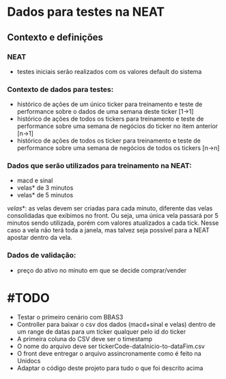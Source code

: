 # Dados para testes na NEAT

## Contexto e definições

### NEAT
- testes iniciais serão realizados com os valores default do sistema

### Contexto de dados para testes:

* histórico de ações de um único ticker para treinamento e teste de performance sobre o dados de uma semana deste ticker [1->1]
* histórico de ações de todos os tickers para treinamento e teste de performance sobre uma semana de negócios do ticker no item anterior [n->1]
* histórico de ações de todos os ticker para treinamento e teste de performance sobre uma semana de negócios de todos os tickers [n->n]

### Dados que serão utilizados para treinamento na NEAT:

- macd e sinal
- velas* de 3 minutos
- velas* de 5 minutos

*velas**: as velas devem ser criadas para cada minuto, diferente das velas consolidadas que exibimos no front.
Ou seja, uma única vela passará por 5 minutos sendo utilizada, porém com valores atualizados a cada tick.
Nesse caso a vela não terá toda a janela, mas talvez seja possível para a NEAT apostar dentro da vela.

### Dados de validação:

- preço do ativo no minuto em que se decide comprar/vender

# #TODO
* Testar o primeiro cenário com BBAS3
* Controller para baixar o csv dos dados (macd+sinal e velas) dentro de um range de datas para um ticker qualquer pelo id do ticker
* A primeira coluna do CSV deve ser o timestamp
* O nome do arquivo deve ser tickerCode-dataInicio-to-dataFim.csv
* O front deve entregar o arquivo assincronamente como é feito na Unidocs
* Adaptar o código deste projeto para tudo o que foi descrito acima
